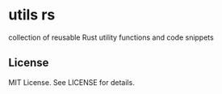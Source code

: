 # utils rs

collection of reusable Rust utility functions and code snippets

## License

MIT License. See LICENSE for details.
